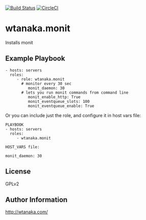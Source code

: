 [![Build Status](https://travis-ci.org/wtanaka/ansible-role-monit.svg?branch=master)](https://travis-ci.org/wtanaka/ansible-role-monit)
[![CircleCI](https://circleci.com/gh/wtanaka/ansible-role-monit.svg?style=svg)](https://circleci.com/gh/wtanaka/ansible-role-monit)

wtanaka.monit
=============

Installs monit

Example Playbook
----------------

    - hosts: servers
      roles:
         - role: wtanaka.monit
           # monitor every 30 sec
			  monit_daemon: 30
           # lets you run monit commands from command line
			  monit_enable_http: True
			  monit_eventqueue_slots: 100
			  monit_eventqueue_enable: True

Or you can include just the role, and configure it in host vars file:

    PLAYBOOK
    - hosts: servers
      roles:
         - wtanaka.monit

    HOST_VARS file:

    monit_daemon: 30


License
-------

GPLv2

Author Information
------------------

http://wtanaka.com/
